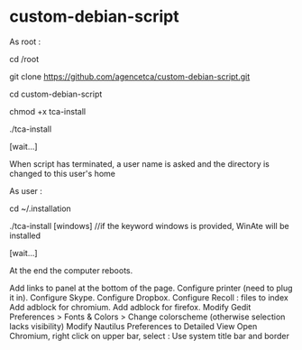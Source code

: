 # custom-debian-script

As root : 

cd /root

git clone https://github.com/agencetca/custom-debian-script.git

cd custom-debian-script

chmod +x tca-install

./tca-install

[wait...]

When script has terminated, a user name is asked and the directory is changed to this user's home

As user :

  cd ~/.installation
  
  ./tca-install [windows] //if the keyword windows is provided, WinAte will be installed
  
[wait...]

At the end the computer reboots.

Add links to panel at the bottom of the page.
Configure printer (need to plug it in).
Configure Skype.
Configure Dropbox.
Configure Recoll : files to index
Add adblock for chromium.
Add adblock for firefox.
Modify Gedit Preferences > Fonts & Colors > Change colorscheme (otherwise selection lacks visibility)
Modify Nautilus Preferences to Detailed View
Open Chromium, right click on upper bar, select : Use system title bar and border

